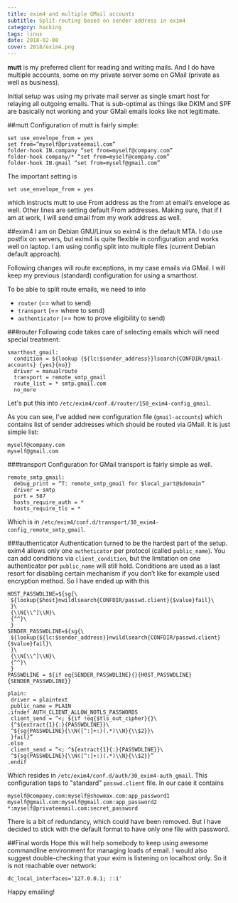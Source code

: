 ```yaml
---
title: exim4 and multiple GMail accounts
subtitle: Split-routing based on sender address in exim4
category: hacking
tags: linux
date: 2018-02-08
cover: 2018/exim4.png
---
```


**mutt** is my preferred client for reading and writing mails. And I do have multiple accounts, some on my private server some on GMail (private as well as business).

Initial setup was using my private mail server as single smart host for relaying all outgoing emails. That is sub-optimal as things like DKIM and SPF are basically not working and your GMail emails looks like not legitimate.

##mutt
Configuration of mutt is fairly simple:

```
set use_envelope_from = yes
set from=”myself@privateemail.com”
folder-hook IN.company “set from=myself@company.com”
folder-hook company/* “set from=myself@company.com”
folder-hook IN.gmail “set from=myself@gmail.com”
```

The important setting is

```
set use_envelope_from = yes
```

which instructs mutt to use From address as the from at email’s envelope as well. Other lines are setting default From addresses. Making sure, that if I am at work, I will send email from my work address as well.

##exim4
I am on Debian GNU/Linux so exim4 is the default MTA. I do use postfix on servers, but exim4 is quite flexible in configuration and works well on laptop. I am using config split into multiple files (current Debian default approach).

Following changes will route exceptions, in my case emails via GMail. I will keep my previous (standard) configuration for using a smarthost.

To be able to split route emails, we need to into

  * `router` (== what to send)
  * `transport` (== where to send)
  * `authenticator` (== how to prove eligibility to send)

###router
Following code takes care of selecting emails which will need special treatment:

```
smarthost_gmail:
  condition = ${lookup {${lc:$sender_address}}lsearch{CONFDIR/gmail-accounts} {yes}{no}}
  driver = manualroute
  transport = remote_smtp_gmail
  route_list = * smtp.gmail.com
  no_more
```

Let's put this into `/etc/exim4/conf.d/router/150_exim4-config_gmail`.

As you can see, I’ve added new configuration file (`gmail-accounts`) which contains list of sender addresses which should be routed via GMail. It is just simple list:

```
myself@company.com
myself@gmail.com
```

###transport
Configuration for GMail transport is fairly simple as well.

```
remote_smtp_gmail:
  debug_print = “T: remote_smtp_gmail for $local_part@$domain”
  driver = smtp
  port = 587
  hosts_require_auth = *
  hosts_require_tls = *
```
Which is in `/etc/exim4/conf.d/transport/30_exim4-config_remote_smtp_gmail`.

###authenticator
Authentication turned to be the hardest part of the setup. exim4 allows only one `autheticator` per protocol (called `public_name`). You can add conditions via `client_condition`, but the limitation on one authenticator per `public_name` will still hold. Conditions are used as a last resort for disabling certain mechanism if you don’t like for example used encryption method. So I have ended up with this

```
HOST_PASSWDLINE=${sg{\
 ${lookup{$host}nwildlsearch{CONFDIR/passwd.client}{$value}fail}\
 }\
 {\\N[\\^]\\N}\
 {^^}\
 }
SENDER_PASSWDLINE=${sg{\
 ${lookup{${lc:$sender_address}}nwildlsearch{CONFDIR/passwd.client}{$value}fail}\
 }\
 {\\N[\\^]\\N}\
 {^^}\
 }
PASSWDLINE = ${if eq{SENDER_PASSWDLINE}{}{HOST_PASSWDLINE}{SENDER_PASSWDLINE}}

plain:
 driver = plaintext
 public_name = PLAIN
.ifndef AUTH_CLIENT_ALLOW_NOTLS_PASSWORDS
 client_send = “<; ${if !eq{$tls_out_cipher}{}\
 {^${extract{1}{:}{PASSWDLINE}}\
 ^${sg{PASSWDLINE}{\\N([^:]+:)(.*)\\N}{\\$2}}\
 }fail}”
.else
 client_send = “<; ^${extract{1}{:}{PASSWDLINE}}\
 ^${sg{PASSWDLINE}{\\N([^:]+:)(.*)\\N}{\\$2}}”
.endif
```

Which resides in `/etc/exim4/conf.d/auth/30_exim4-auth_gmail`. This configuration taps to "standard" `passwd.client` file. In our case it contains

```
myself@company.com:myself@showmax.com:app_password1
myself@gmail.com:myself@gmail.com:app_password2
*:myself@privateemail.com:secret_password
```

There is a bit of redundancy, which could have been removed. But I have decided to stick with the default format to have only one file with password.

##Final words
Hope this will help somebody to keep using awesome commandline environment for managing loads of email. I would also suggest double-checking that your exim is listening on localhost only. So it is not reachable over network:

```
dc_local_interfaces=’127.0.0.1; ::1'
```

Happy emailing!
